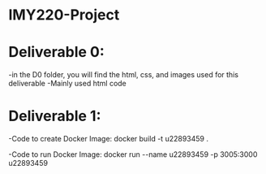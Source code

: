 # IMY220-Project

# Deliverable 0:
-in the D0 folder, you will find the html, css, and images used for this deliverable
-Mainly used html code

# Deliverable 1:
-Code to create Docker Image:
docker build -t u22893459 .

-Code to run Docker Image:
docker run --name u22893459 -p 3005:3000 u22893459
